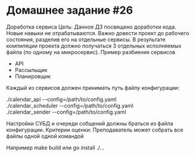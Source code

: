 # Домашнее задание #26

Доработка сервиса
Цель: Данное ДЗ посвящено доработки кода. Новые навыки не отрабатываются. Важно довести проект до рабочего состояния, разделив его на отдельные сервисы.
В результате компиляции проекта должно получаться 3 отдельных исполняемых файла (по одному на микросервис).
Пример разбиения сервисов
- API
- Рассыльщик
- Планировщик

Каждый из сервисов должен принимать путь файлу конфигурации:

./calendar_api --config=/path/to/config.yaml  
./calendar_scheduler --config=/path/to/config.yaml  
./calendar_sender --config=/path/to/config.yaml  

Настройки СУБД и очереди собщений должны браться из файла конфигурации.
Критерии оценки: Преподаватель может собрать все файлы одной одной командой

Например make build или go install ./... 